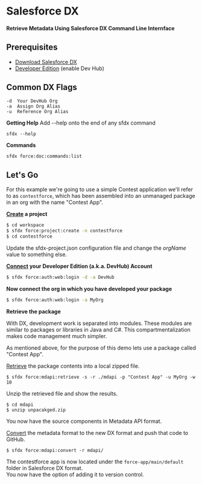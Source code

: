 # Salesforce DX

#### Retrieve Metadata Using Salesforce DX Command Line Internface

## Prerequisites
* [Download Salesforce DX](https://developer.salesforce.com/docs/atlas.en-us.208.0.sfdx_setup.meta/sfdx_setup/sfdx_setup_install_cli.htm)
* [Developer Edition](https://developer.salesforce.com) (enable Dev Hub)

## Common DX Flags

```
-d  Your DevHub Org
-a  Assign Org Alias
-u  Reference Org Alias
```

**Getting Help**
Add --help onto the end of any sfdx command

```
sfdx --help
```

**Commands**

```
sfdx force:doc:commands:list
```

## Let's Go

For this example we're going to use a simple Contest application we'll refer to as `contestforce`, which has been assembled into an unmanaged package in an org with the name "Contest App".

**[Create](force_project_create.md) a project**

```bash
$ cd workspace
$ sfdx force:project:create -n contestforce
$ cd contestforce
```
Update the sfdx-project.json configuration file and change the *orgName* value to something else.

**[Connect](force_auth_web_login.md) your Developer Edition (a.k.a. DevHub) Account**

```bash
$ sfdx force:auth:web:login -d -a DevHub 
```

**Now connect the org in which you have developed your package**

```bash
$ sfdx force:auth:web:login -a MyOrg 
```

**Retrieve the package**

With DX, development work is separated into modules.  These modules are similar to packages or libraries in Java and C#.  This compartmentalization makes code management much simpler.

As mentioned above, for the purpose of this demo lets use a package called "Contest App".

[Retrieve](force_mdapi_retrieve.md) the package contents into a local zipped file.

```
$ sfdx force:mdapi:retrieve -s -r ./mdapi -p "Contest App" -u MyOrg -w 10
```

Unzip the retrieved file and show the results.

```
$ cd mdapi
$ unzip unpacakged.zip
```

You now have the source components in Metadata API format.

[Convert](force_mdapi_convert.md) the metadata format to the new DX format and push that code to GitHub.

```
$ sfdx force:mdapi:convert -r mdapi/
```

The contestforce app is now located under the `force-app/main/default` folder in Salesforce DX format.  
You now have the option of adding it to version control.

